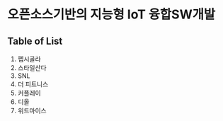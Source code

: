 # 오픈소스기반의 지능형 IoT 융합SW개발
## Table of List
1. 펩시골라
2. 스타일산다
3. SNL
4. 더 피트니스
5. 커플레이
6. 디올
7. 위드마이스

